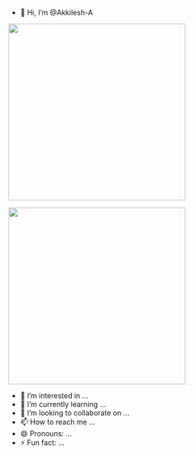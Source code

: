 - 👋 Hi, I’m @Akkilesh-A

<p>
  <img src="https://api.vaunt.dev/v1/github/entities/{{spacecentre}}/achievements?format=svg&limit=3" width="350" />
</p>
<p>
  <img src="https://api.vaunt.dev/v1/github/entities/{{Akkilesh-A}}/achievements?format=svg&limit=3" width="350" />
</p>


  
- 👀 I’m interested in ...
- 🌱 I’m currently learning ...
- 💞️ I’m looking to collaborate on ...
- 📫 How to reach me ...
- 😄 Pronouns: ...
- ⚡ Fun fact: ...

<!---
Akkilesh-A/Akkilesh-A is a ✨ special ✨ repository because its `README.md` (this file) appears on your GitHub profile.
You can click the Preview link to take a look at your changes.
--->
